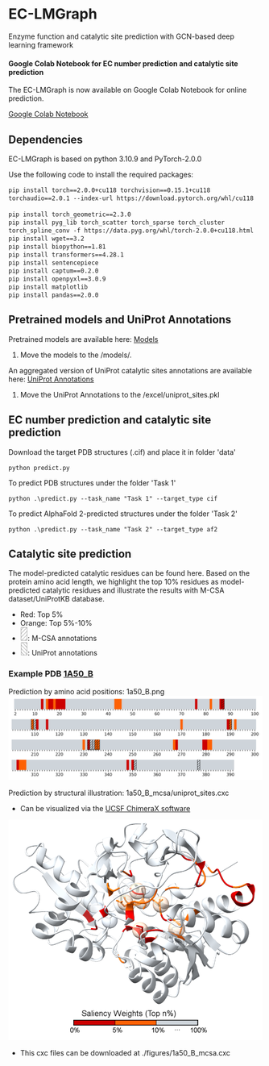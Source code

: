 # EC-LMGraph
Enzyme function and catalytic site prediction with GCN-based deep learning framework 

#### Google Colab Notebook for EC number prediction and catalytic site prediction
The EC-LMGraph is now available on Google Colab Notebook for online prediction.

[Google Colab Notebook](https://colab.research.google.com/drive/1wt1Ky40y50qO3p4OkkZoP5jM_x4IQ6A1)

## Dependencies
EC-LMGraph is based on python 3.10.9 and PyTorch-2.0.0

Use the following code to install the required packages:
```
pip install torch==2.0.0+cu118 torchvision==0.15.1+cu118 torchaudio==2.0.1 --index-url https://download.pytorch.org/whl/cu118

pip install torch_geometric==2.3.0
pip install pyg_lib torch_scatter torch_sparse torch_cluster torch_spline_conv -f https://data.pyg.org/whl/torch-2.0.0+cu118.html
pip install wget==3.2
pip install biopython==1.81
pip install transformers==4.28.1
pip install sentencepiece
pip install captum==0.2.0
pip install openpyxl==3.0.9
pip install matplotlib
pip install pandas==2.0.0

```


## Pretrained models and UniProt Annotations

Pretrained models are available here: 
[Models](https://www.dropbox.com/scl/fi/hrqyjpcyk9gw9u66knvve/model.pt?rlkey=gye2w77mxdwk7absvdz2vz28u&dl=0)

1. Move the models to the /models/.

An aggregated version of UniProt catalytic sites annotations are available here: 
[UniProt Annotations](https://www.dropbox.com/scl/fi/h7xs7oonc8wplrwbl4kfv/uniprot_sites.pkl?rlkey=45lz69sj01i696345yx5u6361&dl=0)

1. Move the UniProt Annotations to the /excel/uniprot_sites.pkl


## EC number prediction and catalytic site prediction
Download the target PDB structures (.cif) and place it in folder 'data'
```
python predict.py
```
To predict PDB structures under the folder 'Task 1'
```
python .\predict.py --task_name "Task 1" --target_type cif
```

To predict AlphaFold 2-predicted structures under the folder 'Task 2'
```
python .\predict.py --task_name "Task 2" --target_type af2
```



## Catalytic site prediction
The model-predicted catalytic residues can be found here. Based on the protein amino acid length, we highlight the top 10% residues as model-predicted catalytic residues and illustrate the results with M-CSA dataset/UniProtKB database.
* Red: Top 5%
* Orange: Top 5%-10%
* <img src="figures/ec-mcsa.png" width=3% height=3%>: M-CSA annotations
* <img src="figures/ec-uniprot.png" width=3% height=3%>: UniProt annotations

### Example PDB [1A50_B](https://www.rcsb.org/structure/1a50)

Prediction by amino acid positions: 1a50_B.png
<img src="figures/1a50_B.png">

Prediction by structural illustration: 1a50_B_mcsa/uniprot_sites.cxc
* Can be visualized via the [UCSF ChimeraX software](https://www.cgl.ucsf.edu/chimerax/)

<img src="figures/1a50_B_mcsa.png">

* This cxc files can be downloaded at ./figures/1a50_B_mcsa.cxc


